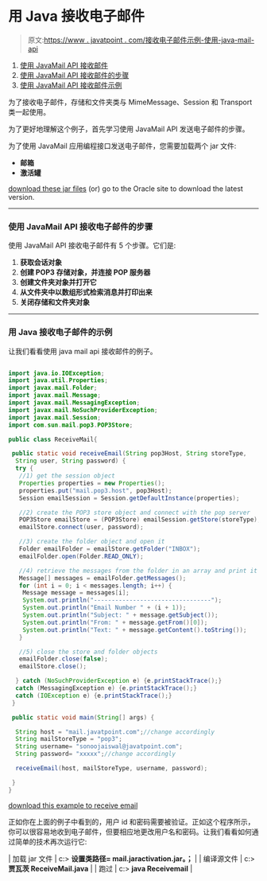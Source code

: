 # 用 Java 接收电子邮件

> 原文:[https://www . javatpoint . com/接收电子邮件示例-使用-java-mail-api](https://www.javatpoint.com/example-of-receiving-email-using-java-mail-api)

1.  [使用 JavaMail API 接收邮件](#)
2.  [使用 JavaMail API 接收邮件的步骤](#receivesteps)
3.  [使用 JavaMail API 接收邮件示例](#receiveex)

为了接收电子邮件，存储和文件夹类与 MimeMessage、Session 和 Transport 类一起使用。

为了更好地理解这个例子，首先学习使用 JavaMail API 发送电子邮件的步骤。

为了使用 JavaMail 应用编程接口发送电子邮件，您需要加载两个 jar 文件:

*   **邮箱**
*   **激活罐**

[download these jar files](https://static.javatpoint.com/src/mail/mailactivation.zip) (or) go to the Oracle site to download the latest version.

* * *

### 使用 JavaMail API 接收电子邮件的步骤

使用 JavaMail API 接收电子邮件有 5 个步骤。它们是:

1.  **获取会话对象**
2.  **创建 POP3 存储对象，并连接 POP 服务器**
3.  **创建文件夹对象并打开它**
4.  **从文件夹中以数组形式检索消息并打印出来**
5.  **关闭存储和文件夹对象**

* * *

### 用 Java 接收电子邮件的示例

让我们看看使用 java mail api 接收邮件的例子。

```java

import java.io.IOException;
import java.util.Properties;
import javax.mail.Folder;
import javax.mail.Message;
import javax.mail.MessagingException;
import javax.mail.NoSuchProviderException;
import javax.mail.Session;
import com.sun.mail.pop3.POP3Store;

public class ReceiveMail{

 public static void receiveEmail(String pop3Host, String storeType,
  String user, String password) {
  try {
   //1) get the session object
   Properties properties = new Properties();
   properties.put("mail.pop3.host", pop3Host);
   Session emailSession = Session.getDefaultInstance(properties);

   //2) create the POP3 store object and connect with the pop server
   POP3Store emailStore = (POP3Store) emailSession.getStore(storeType);
   emailStore.connect(user, password);

   //3) create the folder object and open it
   Folder emailFolder = emailStore.getFolder("INBOX");
   emailFolder.open(Folder.READ_ONLY);

   //4) retrieve the messages from the folder in an array and print it
   Message[] messages = emailFolder.getMessages();
   for (int i = 0; i < messages.length; i++) {
	Message message = messages[i];
	System.out.println("---------------------------------");
	System.out.println("Email Number " + (i + 1));
	System.out.println("Subject: " + message.getSubject());
	System.out.println("From: " + message.getFrom()[0]);
	System.out.println("Text: " + message.getContent().toString());
   }

   //5) close the store and folder objects
   emailFolder.close(false);
   emailStore.close();

  } catch (NoSuchProviderException e) {e.printStackTrace();} 
  catch (MessagingException e) {e.printStackTrace();}
  catch (IOException e) {e.printStackTrace();}
 }

 public static void main(String[] args) {

  String host = "mail.javatpoint.com";//change accordingly
  String mailStoreType = "pop3";
  String username= "sonoojaiswal@javatpoint.com";
  String password= "xxxxx";//change accordingly

  receiveEmail(host, mailStoreType, username, password);

 }
}

```

[download this example to receive email](https://static.javatpoint.com/src/mail/receivemail.zip)

正如你在上面的例子中看到的，用户 id 和密码需要被验证。正如这个程序所示，你可以很容易地收到电子邮件，但要相应地更改用户名和密码。让我们看看如何通过简单的技术再次运行它:

| 加载 jar 文件 | c:\> **设置类路径= mail.jaractivation.jar。；** |
| 编译源文件 | c:\> **贾瓦茨 ReceiveMail.java** |
| 跑过 | c:\> **java Receivemail** |